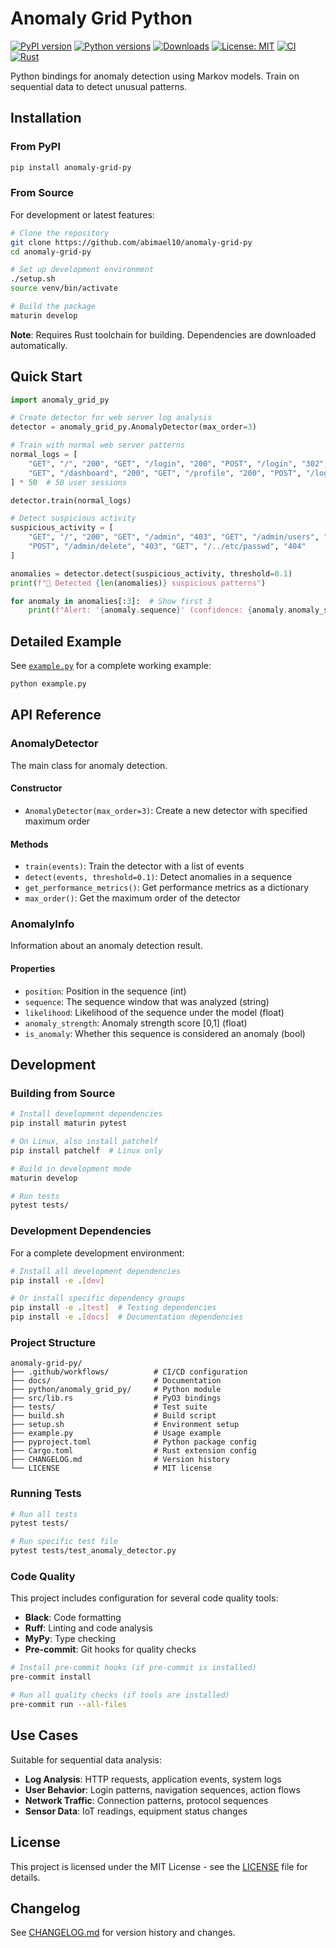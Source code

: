 # Anomaly Grid Python

[![PyPI version](https://badge.fury.io/py/anomaly-grid-py.svg)](https://badge.fury.io/py/anomaly-grid-py)
[![Python versions](https://img.shields.io/pypi/pyversions/anomaly-grid-py.svg)](https://pypi.org/project/anomaly-grid-py/)
[![Downloads](https://img.shields.io/pypi/dm/anomaly-grid-py.svg)](https://pypi.org/project/anomaly-grid-py/)
[![License: MIT](https://img.shields.io/badge/License-MIT-yellow.svg)](https://opensource.org/licenses/MIT)
[![CI](https://github.com/abimael10/anomaly-grid-py/workflows/CI/badge.svg)](https://github.com/abimael10/anomaly-grid-py/actions)
[![Rust](https://img.shields.io/badge/rust-stable-brightgreen.svg)](https://www.rust-lang.org/)

Python bindings for anomaly detection using Markov models. Train on sequential data to detect unusual patterns.

## Installation

### From PyPI

```bash
pip install anomaly-grid-py
```

### From Source

For development or latest features:

```bash
# Clone the repository
git clone https://github.com/abimael10/anomaly-grid-py
cd anomaly-grid-py

# Set up development environment
./setup.sh
source venv/bin/activate

# Build the package
maturin develop
```

**Note**: Requires Rust toolchain for building. Dependencies are downloaded automatically.

## Quick Start

```python
import anomaly_grid_py

# Create detector for web server log analysis
detector = anomaly_grid_py.AnomalyDetector(max_order=3)

# Train with normal web server patterns
normal_logs = [
    "GET", "/", "200", "GET", "/login", "200", "POST", "/login", "302",
    "GET", "/dashboard", "200", "GET", "/profile", "200", "POST", "/logout", "302"
] * 50  # 50 user sessions

detector.train(normal_logs)

# Detect suspicious activity
suspicious_activity = [
    "GET", "/", "200", "GET", "/admin", "403", "GET", "/admin/users", "403",
    "POST", "/admin/delete", "403", "GET", "/../etc/passwd", "404"
]

anomalies = detector.detect(suspicious_activity, threshold=0.1)
print(f"🚨 Detected {len(anomalies)} suspicious patterns")

for anomaly in anomalies[:3]:  # Show first 3
    print(f"Alert: '{anomaly.sequence}' (confidence: {anomaly.anomaly_strength:.1%})")
```

## Detailed Example

See [`example.py`](example.py) for a complete working example:

```bash
python example.py
```

## API Reference

### AnomalyDetector

The main class for anomaly detection.

#### Constructor
- `AnomalyDetector(max_order=3)`: Create a new detector with specified maximum order

#### Methods
- `train(events)`: Train the detector with a list of events
- `detect(events, threshold=0.1)`: Detect anomalies in a sequence
- `get_performance_metrics()`: Get performance metrics as a dictionary
- `max_order()`: Get the maximum order of the detector

### AnomalyInfo

Information about an anomaly detection result.

#### Properties
- `position`: Position in the sequence (int)
- `sequence`: The sequence window that was analyzed (string)
- `likelihood`: Likelihood of the sequence under the model (float)
- `anomaly_strength`: Anomaly strength score [0,1] (float)
- `is_anomaly`: Whether this sequence is considered an anomaly (bool)

## Development

### Building from Source

```bash
# Install development dependencies
pip install maturin pytest

# On Linux, also install patchelf
pip install patchelf  # Linux only

# Build in development mode
maturin develop

# Run tests
pytest tests/
```

### Development Dependencies

For a complete development environment:

```bash
# Install all development dependencies
pip install -e .[dev]

# Or install specific dependency groups
pip install -e .[test]  # Testing dependencies
pip install -e .[docs]  # Documentation dependencies
```

### Project Structure

```
anomaly-grid-py/
├── .github/workflows/          # CI/CD configuration
├── docs/                       # Documentation
├── python/anomaly_grid_py/     # Python module
├── src/lib.rs                  # PyO3 bindings
├── tests/                      # Test suite
├── build.sh                    # Build script
├── setup.sh                    # Environment setup
├── example.py                  # Usage example
├── pyproject.toml              # Python package config
├── Cargo.toml                  # Rust extension config
├── CHANGELOG.md                # Version history
└── LICENSE                     # MIT license
```

### Running Tests

```bash
# Run all tests
pytest tests/

# Run specific test file
pytest tests/test_anomaly_detector.py
```

### Code Quality

This project includes configuration for several code quality tools:

- **Black**: Code formatting
- **Ruff**: Linting and code analysis
- **MyPy**: Type checking
- **Pre-commit**: Git hooks for quality checks

```bash
# Install pre-commit hooks (if pre-commit is installed)
pre-commit install

# Run all quality checks (if tools are installed)
pre-commit run --all-files
```

## Use Cases

Suitable for sequential data analysis:

- **Log Analysis**: HTTP requests, application events, system logs
- **User Behavior**: Login patterns, navigation sequences, action flows
- **Network Traffic**: Connection patterns, protocol sequences
- **Sensor Data**: IoT readings, equipment status changes

## License

This project is licensed under the MIT License - see the [LICENSE](LICENSE) file for details.

## Changelog

See [CHANGELOG.md](CHANGELOG.md) for version history and changes.
